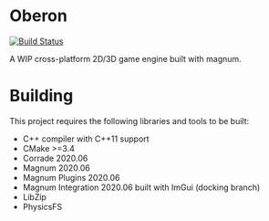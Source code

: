 Oberon
======
[![Build Status](https://github.com/Melix19/oberon/workflows/build/badge.svg)](https://github.com/Melix19/oberon/actions?workflow=build)

A WIP cross-platform 2D/3D game engine built with magnum.

Building
========

This project requires the following libraries and tools to be built:

- C++ compiler with C++11 support
- CMake >=3.4
- Corrade 2020.06
- Magnum 2020.06
- Magnum Plugins 2020.06
- Magnum Integration 2020.06 built with ImGui (docking branch)
- LibZip
- PhysicsFS
